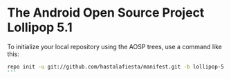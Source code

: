 The Android Open Source Project Lollipop 5.1
===========

To initialize your local repository using the AOSP trees, use a command like this:
````bash
repo init -u git://github.com/hastalafiesta/manifest.git -b lollipop-5.1
```
